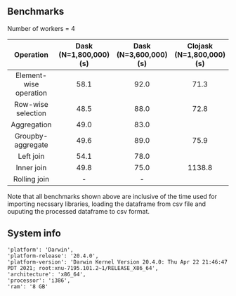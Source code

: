 ## Benchmarks

Number of workers = 4

| Operation | Dask (N=1,800,000) (s) | Dask (N=3,600,000) (s) | Clojask (N=1,800,000) (s) | Clojask (N=3,600,000) (s) |
| :---:   | :-: | :-: | :-: | :-: |
| Element-wise operation | 58.1 | 92.0 | 71.3 | 133.3 |
| Row-wise selection | 48.5 | 88.0 | 72.8 | 145.6 |
| Aggregation | 49.0 | 83.0 | | |
| Groupby-aggregate | 49.6 | 89.0 | 75.9 | 681.3 |
| Left join | 54.1 | 78.0 | | |
| Inner join | 49.8 | 75.0 | 1138.8 | |
| Rolling join | - | - | | |

Note that all benchmarks shown above are inclusive of the time used for importing necssary libraries, loading the dataframe from csv file and ouputing the processed dataframe to csv format.


## System info
```
'platform': 'Darwin',
'platform-release': '20.4.0',
'platform-version': 'Darwin Kernel Version 20.4.0: Thu Apr 22 21:46:47 PDT 2021; root:xnu-7195.101.2~1/RELEASE_X86_64',
'architecture': 'x86_64',
'processor': 'i386',
'ram': '8 GB'
```
